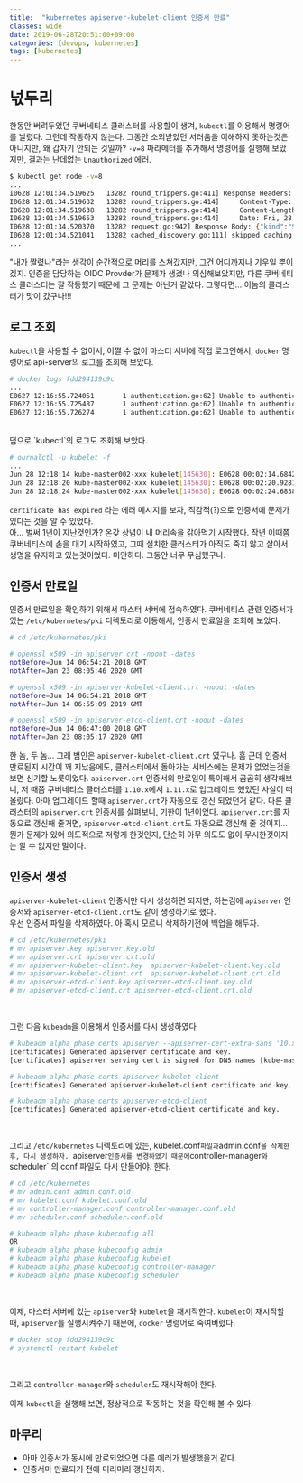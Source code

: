 ```yaml
---
title:  "kubernetes apiserver-kubelet-client 인증서 만료"
classes: wide
date: 2019-06-28T20:51:00+09:00
categories: [devops, kubernetes]
tags: [kubernetes]
---
```



# 넋두리
한동안 버려두었던 쿠버네티스 클러스터를 사용할이 생겨, `kubectl`를 이용해서 명령어를 날렸다. 그런데 작동하지 않는다.
그동안 소외받았던 서러움을 이해하지 못하는것은 아니지만, 왜 갑자기 안되는 것일까? 
`-v=8` 파라메터를 추가해서 명령어를 실행해 보았지만, 결과는 난데없는 `Unauthorized` 에러.

```bash
$ kubectl get node -v=8
...
I0628 12:01:34.519625   13282 round_trippers.go:411] Response Headers:
I0628 12:01:34.519632   13282 round_trippers.go:414]     Content-Type: application/json
I0628 12:01:34.519638   13282 round_trippers.go:414]     Content-Length: 129
I0628 12:01:34.519653   13282 round_trippers.go:414]     Date: Fri, 28 Jun 2019 03:01:34 GMT
I0628 12:01:34.520370   13282 request.go:942] Response Body: {"kind":"Status","apiVersion":"v1","metadata":{},"status":"Failure","message":"Unauthorized","reason":"Unauthorized","code":401}
I0628 12:01:34.521041   13282 cached_discovery.go:111] skipped caching discovery info due to Unauthorized
...
``` 

"내가 짤렸나"라는 생각이 순간적으로 머리를 스쳐갔지만, 그건 어디까지나 기우일 뿐이겠지.
인증을 담당하는 OIDC Provder가 문제가 생겼나 의심해보았지만, 다른 쿠버네티스 클러스터는 잘 작동했기 때문에 그 문제는 아닌거 같았다.
그렇다면... 이놈의 클러스터가 맛이 갔구나!!!

## 로그 조회
`kubectl`을 사용할 수 없어서, 어쩔 수 없이 마스터 서버에 직접 로그인해서, `docker` 명령어로 api-server의 로그를 조회해 보았다.

```bash
# docker logs fdd294139c9c
...
E0627 12:16:55.724051       1 authentication.go:62] Unable to authenticate the request due to an error: [x509: certificate has expired or is not yet valid, x509: certificate has expired or is not yet valid]
E0627 12:16:55.725487       1 authentication.go:62] Unable to authenticate the request due to an error: [x509: certificate has expired or is not yet valid, x509: certificate has expired or is not yet valid]
E0627 12:16:55.726274       1 authentication.go:62] Unable to authenticate the request due to an error: [x509: certificate has expired or is not yet valid, x509: certificate has expired or is not yet valid]
```

<br/>
덤으로 `kubectl`의 로그도 조회해 보았다.

```bash
# ournalctl -u kubelet -f
...
Jun 28 12:18:14 kube-master002-xxx kubelet[145630]: E0628 00:02:14.684236  145630 server.go:222] Unable to authenticate the request due to an error: x509: certificate has expired or is not yet valid
Jun 28 12:18:20 kube-master002-xxx kubelet[145630]: E0628 00:02:20.928108  145630 server.go:222] Unable to authenticate the request due to an error: x509: certificate has expired or is not yet valid
Jun 28 12:18:24 kube-master002-xxx kubelet[145630]: E0628 00:02:24.683814  145630 server.go:222] Unable to authenticate the request due to an error: x509: certificate has expired or is not yet valid
```

`certificate has expired` 라는 에러 메시지를 보자, 직감적(?)으로 인증서에 문제가 있다는 것을 알 수 있었다.
<br/>
아... 벌써 1년이 지난것인가? 온갖 상념이 내 머리속을 갉아먹기 시작했다. 작년 이때쯤 쿠버네티스에 손을 대기 시작하였고, 그때 설치한 클러스터가 아직도 죽지 않고 살아서 생명을 유지하고 있는것이었다.
미안하다. 그동안 너무 무심했구나.

## 인증서 만료일
인증서 만료일을 확인하기 위해서 마스터 서버에 접속하였다. 쿠버네티스 관련 인증서가 있는 `/etc/kubernetes/pki` 디렉토리로 이동해서, 인증서 만료일을 조회해 보았다.
```bash
# cd /etc/kubernetes/pki

# openssl x509 -in apiserver.crt -noout -dates
notBefore=Jun 14 06:54:21 2018 GMT
notAfter=Jan 23 08:05:46 2020 GMT

# openssl x509 -in apiserver-kubelet-client.crt -noout -dates
notBefore=Jun 14 06:54:21 2018 GMT
notAfter=Jun 14 06:55:09 2019 GMT

# openssl x509 -in apiserver-etcd-client.crt -noout -dates
notBefore=Jun 14 06:47:00 2018 GMT
notAfter=Jan 23 08:05:17 2020 GMT

```
한 놈, 두 놈... 그래 범인은 `apiserver-kubelet-client.crt` 였구나.
흠 근데 인증서 만료된지 시간이 꽤 지났음에도, 클러스터에서 돌아가는 서비스에는 문제가 없었는것을 보면 신기할 노릇이었다.
`apiserver.crt` 인증서의 만료일이 특이해서 곰곰히 생각해보니, 저 때쯤 쿠버네티스 클러스터를 `1.10.x`에서 `1.11.x`로 업그레이드 했었던 사실이 떠올랐다.
아마 업그레이드 할때 `apiserver.crt`가 자동으로 갱신 되었던거 같다. 다른 클러스터의 `apiserver.crt` 인증서를 살펴보니, 기한이 1년이었다.
`apiserver.crt`를 자동으로 갱신해 줄거면, `apiserver-etcd-client.crt`도 자동으로 갱신해 줄 것이지... 뭔가 문제가 있어 의도적으로 저렇게 한것인지, 단순히 아무 의도도 없이 무시한것이지는 알 수 없지만 말이다.


## 인증서 생성
`apiserver-kubelet-client` 인증서만 다시 생성하면 되지만, 하는김에 `apiserver` 인증서와 `apiserver-etcd-client.crt`도 같이 생성하기로 했다.
<br/>
우선 인증서 파일을 삭제하였다. 아 혹시 모르니 삭제하기전에 백업을 해두자.
```bash
# cd /etc/kubernetes/pki
# mv apiserver.key apiserver.key.old
# mv apiserver.crt apiserver.crt.old
# mv apiserver-kubelet-client.key  apiserver-kubelet-client.key.old
# mv apiserver-kubelet-client.crt  apiserver-kubelet-client.crt.old
# mv apiserver-etcd-client.key apiserver-etcd-client.key.old
# mv apiserver-etcd-client.crt apiserver-etcd-client.crt.old

```
<br/>

그런 다음 `kubeadm`을 이용해서 인증서를 다시 생성하였다
```bash
# kubeadm alpha phase certs apiserver --apiserver-cert-extra-sans '10.x.u.z,kube-master.xxx.com'
[certificates] Generated apiserver certificate and key.
[certificates] apiserver serving cert is signed for DNS names [kube-master001-xxx kubernetes kubernetes.default kubernetes.default.svc kubernetes.default.svc.cluster.local kube-master.xxx.com] and IPs [10.96.0.1 10.x.x.x 10.x.y.z]

# kubeadm alpha phase certs apiserver-kubelet-client
[certificates] Generated apiserver-kubelet-client certificate and key.

# kubeadm alpha phase certs apiserver-etcd-client
[certificates] Generated apiserver-etcd-client certificate and key.
```
<br/>

그리고 `/etc/kubernetes` 디렉토리에 있는, kubelet.conf` 파일과 `admin.conf`을 삭제한 후, 다시 생성하자.
`apiserver` 인증서를 변경하였기 때문에 `controller-manager`와 `scheduler` 의 conf 파일도 다시 만들어야. 한다.
```bash
# cd /etc/kubernetes
# mv admin.conf admin.conf.old
# mv kubelet.conf kubelet.conf.old
# mv controller-manager.conf controller-manager.conf.old
# mv scheduler.conf scheduler.conf.old

# kubeadm alpha phase kubeconfig all
OR
# kubeadm alpha phase kubeconfig admin
# kubeadm alpha phase kubeconfig kubelet
# kubeadm alpha phase kubeconfig controller-manager
# kubeadm alpha phase kubeconfig scheduler

```
<br/>

이제, 마스터 서버에 있는 `apiserver`와 `kubelet`을 재시작한다.
`kubelet`이 재시작할 때, `apiserver`를 실행시켜주기 때문에, `docker` 명령어로 죽여버렸다.
```bash
# docker stop fdd294139c9c
# systemctl restart kubelet

```
<br/>

그리고 `controller-manager`와 `scheduler`도 재시작해야 한다.
<br/>

이제 `kubectl`을 실행해 보면, 정상적으로 작동하는 것을 확인해 볼 수 있다.


## 마무리
- 아마 인증서가 동시에 만료되었으면 다른 에러가 발생했을거 같다.
- 인증서마 만료되기 전에 미리미리 갱신하자.
